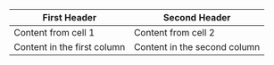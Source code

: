 
First Header | Second Header
------------ | -------------
Content from cell 1 | Content from cell 2
Content in the first column | Content in the second column



